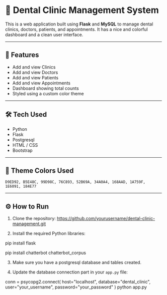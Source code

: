 # 🦷 Dental Clinic Management System

This is a web application built using **Flask** and **MySQL** to manage dental clinics, doctors, patients, and appointments. It has a nice and colorful dashboard and a clean user interface.

---

## 🚀 Features

- Add and view Clinics
- Add and view Doctors
- Add and view Patients
- Add and view Appointments
- Dashboard showing total counts
- Styled using a custom color theme

---

## 🛠️ Tech Used

- Python
- Flask
- Postgresql
- HTML / CSS
- Bootstrap

---

## 🎨 Theme Colors Used

`D9ED92, B5E48C, 99D98C, 76C893, 52B69A, 34A0A4, 168AAD, 1A759F, 1E6091, 184E77`

---

## ⚙️ How to Run

1. Clone the repository:
https://github.com/yourusername/dental-clinic-management.git

2. Install the required Python libraries:

pip install flask


pip install chatterbot chatterbot_corpus


3. Make sure you have a postgresql database and tables created.

4. Update the database connection part in your `app.py` file:

conn = psycopg2.connect(
    host="localhost",
    database="dental_clinic",
    user="your_username",
    password="your_password"
)
python app.py

